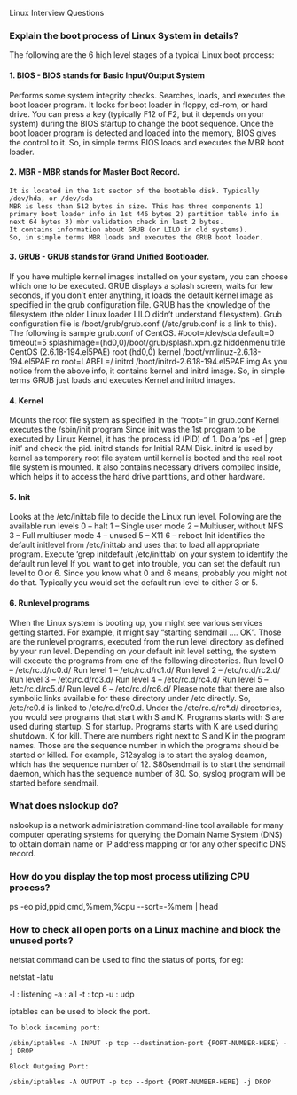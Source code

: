 Linux Interview Questions

### Explain the boot process of Linux System in details?

The following are the 6 high level stages of a typical Linux boot process:

#### 1. BIOS - BIOS stands for Basic Input/Output System

  Performs some system integrity checks.
  Searches, loads, and executes the boot loader program.
  It looks for boot loader in floppy, cd-rom, or hard drive. You can press a key (typically F12 of F2, but it depends on your system) during the BIOS startup to change the boot sequence.
  Once the boot loader program is detected and loaded into the memory, BIOS gives the control to it.
  So, in simple terms BIOS loads and executes the MBR boot loader.

#### 2. MBR - MBR stands for Master Boot Record.

    It is located in the 1st sector of the bootable disk. Typically /dev/hda, or /dev/sda
    MBR is less than 512 bytes in size. This has three components 1) primary boot loader info in 1st 446 bytes 2) partition table info in next 64 bytes 3) mbr validation check in last 2 bytes.
    It contains information about GRUB (or LILO in old systems).
    So, in simple terms MBR loads and executes the GRUB boot loader.

#### 3. GRUB - GRUB stands for Grand Unified Bootloader.

  If you have multiple kernel images installed on your system, you can choose which one to be executed.
  GRUB displays a splash screen, waits for few seconds, if you don’t enter anything, it loads the default kernel image as specified in the grub configuration file.
  GRUB has the knowledge of the filesystem (the older Linux loader LILO didn’t understand filesystem).
  Grub configuration file is /boot/grub/grub.conf (/etc/grub.conf is a link to this). The following is sample grub.conf of CentOS.
      #boot=/dev/sda
      default=0
      timeout=5
      splashimage=(hd0,0)/boot/grub/splash.xpm.gz
      hiddenmenu
      title CentOS (2.6.18-194.el5PAE)
                root (hd0,0)
                kernel /boot/vmlinuz-2.6.18-194.el5PAE ro root=LABEL=/
                initrd /boot/initrd-2.6.18-194.el5PAE.img
      As you notice from the above info, it contains kernel and initrd image.
  So, in simple terms GRUB just loads and executes Kernel and initrd images.

#### 4. Kernel

  Mounts the root file system as specified in the “root=” in grub.conf
  Kernel executes the /sbin/init program
  Since init was the 1st program to be executed by Linux Kernel, it has the process id (PID) of 1. Do a ‘ps -ef | grep init’ and check the pid.
  initrd stands for Initial RAM Disk.
  initrd is used by kernel as temporary root file system until kernel is booted and the real root file system is mounted. It also contains necessary drivers compiled inside, which helps it to access the hard drive partitions, and other hardware.
  
#### 5. Init

  Looks at the /etc/inittab file to decide the Linux run level.
  Following are the available run levels
  0 – halt
  1 – Single user mode
  2 – Multiuser, without NFS
  3 – Full multiuser mode
  4 – unused
  5 – X11
  6 – reboot
  Init identifies the default initlevel from /etc/inittab and uses that to load all appropriate program.
  Execute ‘grep initdefault /etc/inittab’ on your system to identify the default run level
  If you want to get into trouble, you can set the default run level to 0 or 6. Since you know what 0 and 6 means, probably you might not do that.
  Typically you would set the default run level to either 3 or 5.
  
#### 6. Runlevel programs

  When the Linux system is booting up, you might see various services getting started. For example, it might say “starting sendmail …. OK”. Those are the runlevel programs, executed from the run level directory as defined by your run level.
  Depending on your default init level setting, the system will execute the programs from one of the following directories.
  Run level 0 – /etc/rc.d/rc0.d/
  Run level 1 – /etc/rc.d/rc1.d/
  Run level 2 – /etc/rc.d/rc2.d/
  Run level 3 – /etc/rc.d/rc3.d/
  Run level 4 – /etc/rc.d/rc4.d/
  Run level 5 – /etc/rc.d/rc5.d/
  Run level 6 – /etc/rc.d/rc6.d/
  Please note that there are also symbolic links available for these directory under /etc directly. So, /etc/rc0.d is linked to /etc/rc.d/rc0.d.
  Under the /etc/rc.d/rc*.d/ directories, you would see programs that start with S and K.
  Programs starts with S are used during startup. S for startup.
  Programs starts with K are used during shutdown. K for kill.
  There are numbers right next to S and K in the program names. Those are the sequence number in which the programs should be started or killed.
  For example, S12syslog is to start the syslog deamon, which has the sequence number of 12. S80sendmail is to start the sendmail daemon, which has the sequence number of 80. So, syslog program will be started before sendmail.

### What does nslookup do?
nslookup is a network administration command-line tool available for many computer operating systems for querying the Domain Name System (DNS) to obtain domain name or IP address mapping or for any other specific DNS record.

###  How do you display the top most process utilizing CPU process?

 ps -eo pid,ppid,cmd,%mem,%cpu --sort=-%mem | head
 
###  How to check all open ports on a Linux machine and block the unused ports?
netstat  command can be used to find the status of ports, for eg:

netstat -latu

-l : listening
-a : all
-t : tcp
-u : udp

iptables can be used to block the port.

    To block incoming port:

    /sbin/iptables -A INPUT -p tcp --destination-port {PORT-NUMBER-HERE} -j DROP

    Block Outgoing Port:

    /sbin/iptables -A OUTPUT -p tcp --dport {PORT-NUMBER-HERE} -j DROP

### 
